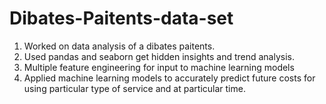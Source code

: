 # Dibates-Paitents-data-set

1. Worked on data analysis of a dibates paitents.
2. Used pandas and seaborn get hidden insights and trend analysis.
3. Multiple feature engineering for input to machine learning models
4. Applied machine learning models to accurately predict future costs for using particular type of service and at particular time.

